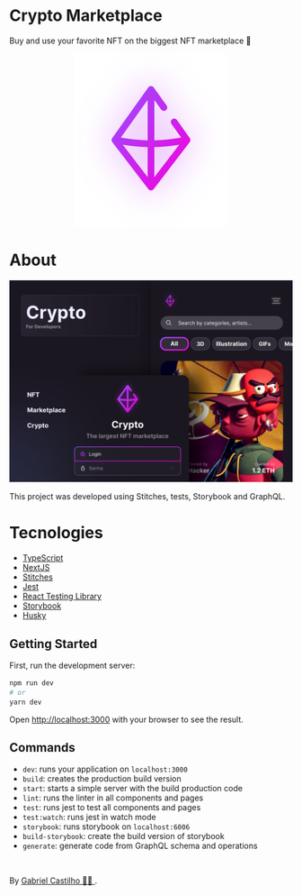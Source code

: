 # Crypto Marketplace

Buy and use your favorite NFT on the biggest NFT marketplace 🚀<br />

<p align="center">
  <img src="./.github/logo.svg" />
</p>

# About

<p align="center">
  <img src="./.github/banner.png" />
</p>

This project was developed using Stitches, tests, Storybook and GraphQL.

# Tecnologies

- [TypeScript](https://www.typescriptlang.org/)
- [NextJS](https://nextjs.org/)
- [Stitches](https://stitches.dev/)
- [Jest](https://jestjs.io/)
- [React Testing Library](https://testing-library.com/docs/react-testing-library/intro)
- [Storybook](https://storybook.js.org/)
- [Husky](https://github.com/typicode/husky)

## Getting Started

First, run the development server:

```bash
npm run dev
# or
yarn dev
```

Open [http://localhost:3000](http://localhost:3000) with your browser to see the result.

## Commands

- `dev`: runs your application on `localhost:3000`
- `build`: creates the production build version
- `start`: starts a simple server with the build production code
- `lint`: runs the linter in all components and pages
- `test`: runs jest to test all components and pages
- `test:watch`: runs jest in watch mode
- `storybook`: runs storybook on `localhost:6006`
- `build-storybook`: create the build version of storybook
- `generate`: generate code from GraphQL schema and operations

<br />

By <a href="https://www.linkedin.com/in/gabrielcastilhov" target="_blank"> Gabriel Castilho 👋🏽 </a>. <br />
